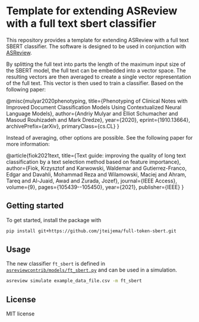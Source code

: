 # Template for extending ASReview with a full text sbert classifier

This repository provides a template for extending ASReview with a full text
SBERT classifier. The software is designed to be used in conjunction with
[ASReview](https://github.com/asreview/asreview).

By splitting the full text into parts the length of the maximum input size of
the SBERT model, the full text can be embedded into a vector space. The
resulting vectors are then averaged to create a single vector representation of
the full text. This vector is then used to train a classifier. Based on the
following paper:

@misc{mulyar2020phenotyping,
      title={Phenotyping of Clinical Notes with Improved Document Classification Models Using Contextualized Neural Language Models}, 
      author={Andriy Mulyar and Elliot Schumacher and Masoud Rouhizadeh and Mark Dredze},
      year={2020},
      eprint={1910.13664},
      archivePrefix={arXiv},
      primaryClass={cs.CL}
}

Instead of averaging, other options are possible. See the following paper for
more information:

@article{fiok2021text,
  title={Text guide: improving the quality of long text classification by a text selection method based on feature importance},
  author={Fiok, Krzysztof and Karwowski, Waldemar and Gutierrez-Franco, Edgar and Davahli, Mohammad Reza and Wilamowski, Maciej and Ahram, Tareq and Al-Juaid, Awad and Zurada, Jozef},
  journal={IEEE Access},
  volume={9},
  pages={105439--105450},
  year={2021},
  publisher={IEEE}
}

## Getting started

To get started, install the package with

```bash
pip install git+https://github.com/jteijema/full-token-sbert.git
```

## Usage

The new classifier `ft_sbert` is defined in
[`asreviewcontrib/models/ft_sbert.py`](asreviewcontrib/models/ft_sbert.py) and can be used in a simulation.

```bash
asreview simulate example_data_file.csv -m ft_sbert
```

## License

MIT license
